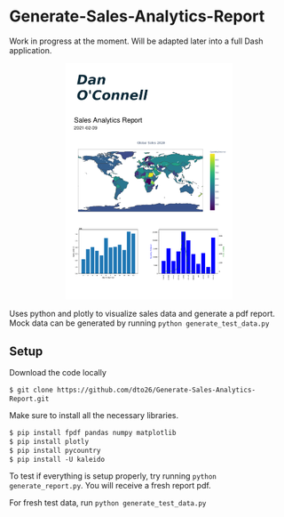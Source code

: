 # Generate-Sales-Analytics-Report

Work in progress at the moment. Will be adapted later into a full Dash application.

<p align="center">
    <img src="resources/pdf-report.png" alt="Sales Analytics Report" width="300"/>
</p>

Uses python and plotly to visualize sales data and generate a pdf report. Mock data can be generated by running `python generate_test_data.py`

## Setup

Download the code locally

```
$ git clone https://github.com/dto26/Generate-Sales-Analytics-Report.git
```

Make sure to install all the necessary libraries.

```
$ pip install fpdf pandas numpy matplotlib
$ pip install plotly
$ pip install pycountry
$ pip install -U kaleido
```

To test if everything is setup properly, try running `python generate_report.py`. You will receive a fresh report pdf.

For fresh test data, run `python generate_test_data.py`
